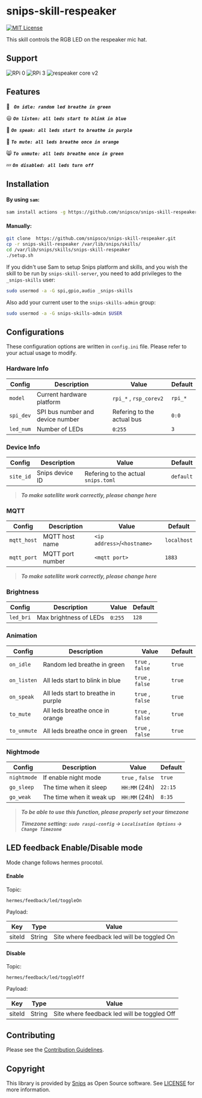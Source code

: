 # snips-skill-respeaker

[![MIT License](https://img.shields.io/badge/license-MIT-blue.svg)](https://github.com/snipsco/snips-skill-respeaker/blob/master/LICENSE)

This skill controls the RGB LED on the respeaker mic hat.

## Support

![RPi 0](https://img.shields.io/badge/RPi%200-success-brightgreen.svg)
![RPi 3](https://img.shields.io/badge/RPi%203-success-brightgreen.svg)
![respeaker core v2](https://img.shields.io/badge/respeaker%20core%20v2-success-brightgreen.svg)

## Features

:rocket: ***``` On idle: random led breathe in green```***

:smiley: ***```On listen: all leds start to blink in blue```***

:loudspeaker: ***```On speak: all leds start to breathe in purple```***

:speak_no_evil: ***```To mute: all leds breathe once in orange```***

:smile_cat: ***```To unmute: all leds breathe once in green```***

:zzz: ***```On disabled: all leds turn off```***

## Installation

#### By using `sam`:

```bash
sam install actions -g https://github.com/snipsco/snips-skill-respeaker.git
```

#### Manually:

```bash
git clone  https://github.com/snipsco/snips-skill-respeaker.git
cp -r snips-skill-respeaker /var/lib/snips/skills/
cd /var/lib/snips/skills/snips-skill-respeaker
./setup.sh
```

If you didn't use Sam to setup Snips platform and skills, and you wish the skill to be run by `snips-skill-server`, you need to add privileges to the `_snips-skills` user:

```bash
sudo usermod -a -G spi,gpio,audio _snips-skills
```

Also add your current user to the `snips-skills-admin` group:
```bash
sudo usermod -a -G snips-skills-admin $USER
```
## Configurations

These configuration options are written in `config.ini` file. Please refer to your actual usage to modify.

### Hardware Info

| Config | Description | Value | Default |
| --- | --- | --- | --- |
| `model` | Current hardware platform | `rpi_*` , `rsp_corev2` | `rpi_*` |
| `spi_dev` | SPI bus number and device number | Refering to the actual bus | `0:0` |
| `led_num` | Number of LEDs | `0`:`255` | `3` |

### Device Info

| Config | Description | Value | Default |
| --- | --- | --- | --- |
| `site_id` | Snips device ID | Refering to the actual `snips.toml` | `default` |

> ***To make satellite work correctly, please change here***

### MQTT

| Config | Description | Value | Default |
| --- | --- | --- | --- |
| `mqtt_host` | MQTT host name | `<ip address>`/`<hostname>` | `localhost` |
| `mqtt_port` | MQTT port number | `<mqtt port>` | `1883` |

> ***To make satellite work correctly, please change here***

### Brightness

| Config | Description | Value | Default |
| --- | --- | --- | --- |
| `led_bri` | Max brightness of LEDs | `0`:`255` | `128` |

### Animation

| Config | Description | Value | Default |
| --- | --- | --- | --- |
| `on_idle` | Random led breathe in green | `true` , `false` | `true` |
| `on_listen` | All leds start to blink in blue | `true` , `false` | `true` |
| `on_speak` | All leds start to breathe in purple | `true` , `false` | `true` |
| `to_mute` | All leds breathe once in orange | `true` , `false` | `true` |
| `to_unmute` | All leds breathe once in green | `true` , `false` | `true` |

### Nightmode

| Config | Description | Value | Default |
| --- | --- | --- | --- |
| `nightmode` | If enable night mode | `true` , `false` | `true` |
| `go_sleep` | The time when it sleep | `HH:MM` (24h) | `22:15` |
| `go_weak` | The time when it weak up | `HH:MM` (24h) | `8:35` |

> ***To be able to use this function, please properly set your timezone***
>
> ***Timezone setting: `sudo raspi-config` -> `Localisation Options` -> `Change Timezone`***

## LED feedback Enable/Disable mode

Mode change follows hermes procotol.

#### Enable

Topic:

`hermes/feedback/led/toggleOn`

Payload:

| Key | Type | Value |
| --- | --- | --- |
| siteId | String | Site where feedback led will be toggled On |

#### Disable

Topic:

`hermes/feedback/led/toggleOff`

Payload:

| Key | Type | Value |
| --- | --- | --- |
| siteId | String | Site where feedback led will be toggled Off |

## Contributing

Please see the [Contribution Guidelines](https://github.com/snipsco/snips-skill-respeaker/blob/master/CONTRIBUTING.md).

## Copyright

This library is provided by [Snips](https://www.snips.ai) as Open Source software. See [LICENSE](https://github.com/snipsco/snips-skill-respeaker/blob/master/LICENSE) for more information.
